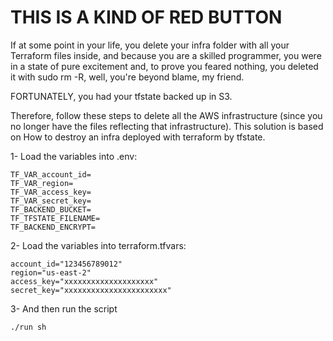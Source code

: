 # THIS IS A KIND OF RED BUTTON 

If at some point in your life, you delete your infra folder with all your Terraform files inside, and because you are a skilled programmer, you were in a state of pure excitement and, to prove you feared nothing, you deleted it with sudo rm -R, well, you're beyond blame, my friend.

FORTUNATELY, you had your tfstate backed up in S3.

Therefore, follow these steps to delete all the AWS infrastructure (since you no longer have the files reflecting that infrastructure).
This solution is based on How to destroy an infra deployed with terraform by tfstate.

1- Load the variables into .env:

```
TF_VAR_account_id=
TF_VAR_region=
TF_VAR_access_key=
TF_VAR_secret_key=
TF_BACKEND_BUCKET=
TF_TFSTATE_FILENAME=
TF_BACKEND_ENCRYPT=
```
2- Load the variables into terraform.tfvars:

```
account_id="123456789012"
region="us-east-2"
access_key="xxxxxxxxxxxxxxxxxxxx"
secret_key="xxxxxxxxxxxxxxxxxxxxxxx"
```

3- And then run the script 
```bash
./run sh
```
